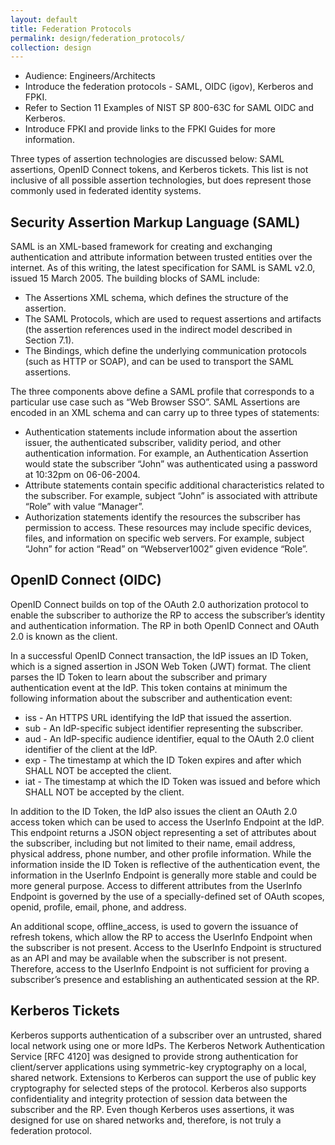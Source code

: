 ```yaml
---
layout: default
title: Federation Protocols
permalink: design/federation_protocols/
collection: design
---
```


- Audience: Engineers/Architects
- Introduce the federation protocols - SAML, OIDC (igov), Kerberos and FPKI.
- Refer to Section 11 Examples of NIST SP 800-63C for SAML OIDC and Kerberos.
- Introduce FPKI and provide links to the FPKI Guides for more information.

Three types of assertion technologies are discussed below: SAML assertions, OpenID Connect tokens, and Kerberos tickets. This list is not inclusive of all possible assertion technologies, but does represent those commonly used in federated identity systems.

## Security Assertion Markup Language (SAML)

SAML is an XML-based framework for creating and exchanging authentication and attribute information between trusted entities over the internet. As of this writing, the latest specification for SAML is SAML v2.0, issued 15 March 2005.
The building blocks of SAML include:

- The Assertions XML schema, which defines the structure of the assertion.
- The SAML Protocols, which are used to request assertions and artifacts (the assertion references used in the indirect model described in Section 7.1).
- The Bindings, which define the underlying communication protocols (such as HTTP or SOAP), and can be used to transport the SAML assertions.

The three components above define a SAML profile that corresponds to a particular use case such as “Web Browser SSO”.
SAML Assertions are encoded in an XML schema and can carry up to three types of statements:

- Authentication statements include information about the assertion issuer, the authenticated subscriber, validity period, and other authentication information. For example, an Authentication Assertion would state the subscriber “John” was authenticated using a password at 10:32pm on 06-06-2004.
- Attribute statements contain specific additional characteristics related to the subscriber. For example, subject “John” is associated with attribute “Role” with value “Manager”.
- Authorization statements identify the resources the subscriber has permission to access. These resources may include specific devices, files, and information on specific web servers. For example, subject “John” for action “Read” on “Webserver1002” given evidence “Role”.


## OpenID Connect (OIDC)

OpenID Connect builds on top of the OAuth 2.0 authorization protocol to enable the subscriber to authorize the RP to access the subscriber’s identity and authentication information. The RP in both OpenID Connect and OAuth 2.0 is known as the client.

In a successful OpenID Connect transaction, the IdP issues an ID Token, which is a signed assertion in JSON Web Token (JWT) format. The client parses the ID Token to learn about the subscriber and primary authentication event at the IdP. This token contains at minimum the following information about the subscriber and authentication event:

- iss - An HTTPS URL identifying the IdP that issued the assertion.
- sub - An IdP-specific subject identifier representing the subscriber.
- aud - An IdP-specific audience identifier, equal to the OAuth 2.0 client identifier of the client at the IdP.
- exp - The timestamp at which the ID Token expires and after which SHALL NOT be accepted the client.
- iat - The timestamp at which the ID Token was issued and before which SHALL NOT be accepted by the client.

In addition to the ID Token, the IdP also issues the client an OAuth 2.0 access token which can be used to access the UserInfo Endpoint at the IdP. This endpoint returns a JSON object representing a set of attributes about the subscriber, including but not limited to their name, email address, physical address, phone number, and other profile information. While the information inside the ID Token is reflective of the authentication event, the information in the UserInfo Endpoint is generally more stable and could be more general purpose. Access to different attributes from the UserInfo Endpoint is governed by the use of a specially-defined set of OAuth scopes, openid, profile, email, phone, and address. 

An additional scope, offline_access, is used to govern the issuance of refresh tokens, which allow the RP to access the UserInfo Endpoint when the subscriber is not present. Access to the UserInfo Endpoint is structured as an API and may be available when the subscriber is not present. Therefore, access to the UserInfo Endpoint is not sufficient for proving a subscriber’s presence and establishing an authenticated session at the RP.

## Kerberos Tickets

Kerberos supports authentication of a subscriber over an untrusted, shared local network using one or more IdPs. The Kerberos Network Authentication Service [RFC 4120] was designed to provide strong authentication for client/server applications using symmetric-key cryptography on a local, shared network. Extensions to Kerberos can support the use of public key cryptography for selected steps of the protocol. Kerberos also supports confidentiality and integrity protection of session data between the subscriber and the RP. Even though Kerberos uses assertions, it was designed for use on shared networks and, therefore, is not truly a federation protocol.









































